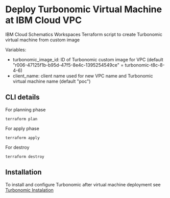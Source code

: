 # Deploy Turbonomic Virtual Machine at IBM Cloud VPC

IBM Cloud Schematics Workspaces Terraform script to create Turbonomic virtual machine from custom image

Variables:
- turbonomic_image_id: ID of Turbonomic custom image for VPC (default "r006-47125f1b-b95d-47f5-8e4c-1395254549ce" = turbonomic-t8c-8-4-6)
- client_name: client name used for new VPC name and Turbonomic virtual machine name (default "poc")

## CLI details

For planning phase

```shell
terraform plan
```

For apply phase

```shell
terraform apply
```

For destroy

```shell
terraform destroy
```

## Installation

To install and configure Turbonomic after virtual machine deployment see [Turbonomic Instalation](https://github.com/jpmenegatti/ibmcloud_act_turbonomic)